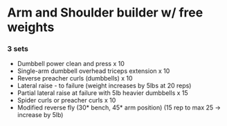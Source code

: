# Arm and Shoulder builder w/ free weights

### 3 sets
- Dumbbell power clean and press x 10
- Single-arm dumbbell overhead triceps extension x 10
- Reverse preacher curls (dumbbells) x 10
- Lateral raise - to failure (weight increases by 5lbs at 20 reps)
- Partial lateral raise at failure with 5lb heavier dumbbells x 15
- Spider curls or preacher curls x 10
- Modified reverse fly (30* bench, 45* arm position) (15 rep to max 25 -> increase by 5lb)


